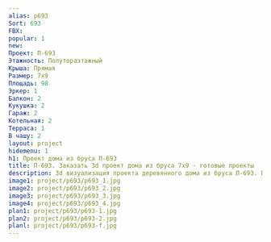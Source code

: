 ```yaml
---
alias: p693
Sort: 693
FBX: 
popular: 1
new: 
Проект: П-693
Этажность: Полутораэтажный
Крыша: Прямая
Размер: 7х9
Площадь: 98
Эркер: 1
Балкон: 2
Кукушка: 2
Гараж: 2
Котельная: 2
Терраса: 1
В чашу: 2
layout: project
hidemenu: 1
h1: Проект дома из бруса П-693
title: П-693. Заказать 3d проект дома из бруса 7х9 - готовые проекты
description: 3d визуализация проекта деревянного дома из бруса П-693. Площадь 98 м2, размер 7х9. Вы можете внести любые изменения в проект.
image1: project/p693/p693_1.jpg
image2: project/p693/p693_2.jpg
image3: project/p693/p693_3.jpg
image4: project/p693/p693_4.jpg
plan1: project/p693/p693-1.jpg
plan2: project/p693/p693-2.jpg
planl: project/p693/p693-f.jpg
---
```

